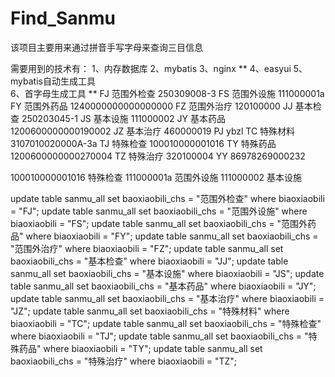 # Find_Sanmu
该项目主要用来通过拼音手写字母来查询三目信息

需要用到的技术有：
1、内存数据库
2、mybatis
3、nginx							**
4、easyui
5、mybatis自动生成工具				
6、首字母生成工具					**
FJ 范围外检查  	250309008-3
FS 范围外设施  	111000001a
FY 范围外药品  	1240000000000000000
FZ 范围外治疗 	 120100000
JJ 基本检查 	 	250203045-1
JS 基本设施 		111000002
JY 基本药品  		1200600000000190002
JZ 基本治疗  		460000019
PJ  	 		ybzl
TC 特殊材料  		3107010020000A-3a
TJ 特殊检查  		100010000001016
TY 特殊药品  		1200600000000270004
TZ 特殊治疗  		320100004
YY   			86978269000232

100010000001016	特殊检查
111000001a		范围外设施
111000002		基本设施

update table sanmu_all set baoxiaobili_chs = "范围外检查"   where biaoxiaobili = "FJ";
update table sanmu_all set baoxiaobili_chs = "范围外设施"   where biaoxiaobili = "FS";
update table sanmu_all set baoxiaobili_chs = "范围外药品"   where biaoxiaobili = "FY";
update table sanmu_all set baoxiaobili_chs = "范围外治疗"   where biaoxiaobili = "FZ";
update table sanmu_all set baoxiaobili_chs = "基本检查"     where biaoxiaobili = "JJ";
update table sanmu_all set baoxiaobili_chs = "基本设施"     where biaoxiaobili = "JS";
update table sanmu_all set baoxiaobili_chs = "基本药品"     where biaoxiaobili = "JY";
update table sanmu_all set baoxiaobili_chs = "基本治疗"     where biaoxiaobili = "JZ";
update table sanmu_all set baoxiaobili_chs = "特殊材料"     where biaoxiaobili = "TC";
update table sanmu_all set baoxiaobili_chs = "特殊检查"     where biaoxiaobili = "TJ";
update table sanmu_all set baoxiaobili_chs = "特殊药品"     where biaoxiaobili = "TY";
update table sanmu_all set baoxiaobili_chs = "特殊治疗"     where biaoxiaobili = "TZ";
